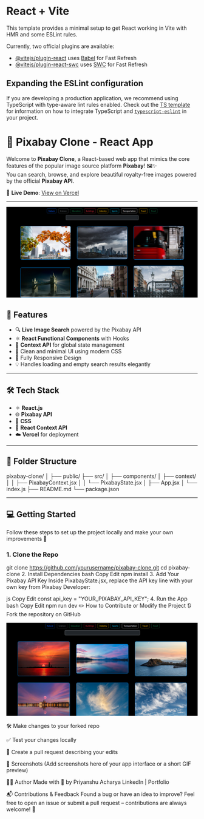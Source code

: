 # React + Vite

This template provides a minimal setup to get React working in Vite with HMR and some ESLint rules.

Currently, two official plugins are available:

- [@vitejs/plugin-react](https://github.com/vitejs/vite-plugin-react/blob/main/packages/plugin-react) uses [Babel](https://babeljs.io/) for Fast Refresh
- [@vitejs/plugin-react-swc](https://github.com/vitejs/vite-plugin-react/blob/main/packages/plugin-react-swc) uses [SWC](https://swc.rs/) for Fast Refresh

## Expanding the ESLint configuration

If you are developing a production application, we recommend using TypeScript with type-aware lint rules enabled. Check out the [TS template](https://github.com/vitejs/vite/tree/main/packages/create-vite/template-react-ts) for information on how to integrate TypeScript and [`typescript-eslint`](https://typescript-eslint.io) in your project.

# 📸 Pixabay Clone - React App

Welcome to **Pixabay Clone**, a React-based web app that mimics the core features of the popular image source platform **Pixabay**! 🖼️✨  
You can search, browse, and explore beautiful royalty-free images powered by the official **Pixabay API**.

🔗 **Live Demo**: [View on Vercel](https://pixabay-clone-react-blue.vercel.app/)

---
![Pixabay_Image](error1.png)


## 🚀 Features

- 🔍 **Live Image Search** powered by the Pixabay API
- ⚛️ **React Functional Components** with Hooks
- 🧠 **Context API** for global state management
- 🎯 Clean and minimal UI using modern CSS
- 📱 Fully Responsive Design
- 💡 Handles loading and empty search results elegantly

---

## 🛠️ Tech Stack

- ⚛️ **React.js**
- 🌐 **Pixabay API**
- 🎨 **CSS**
- 🔄 **React Context API**
- ☁️ **Vercel** for deployment

---

## 📁 Folder Structure

pixabay-clone/ │ ├── public/ ├── src/ │ ├── components/ │ ├── context/ │ │ ├── PixabayContext.jsx │ │ └── PixabayState.jsx │ ├── App.jsx │ └── index.js ├── README.md └── package.json


---

## 💻 Getting Started

Follow these steps to set up the project locally and make your own improvements 🔧

### 1. **Clone the Repo**

git clone https://github.com/yourusername/pixabay-clone.git
cd pixabay-clone
2. Install Dependencies
bash
Copy
Edit
npm install
3. Add Your Pixabay API Key
Inside PixabayState.jsx, replace the API key line with your own key from Pixabay Developer:

js
Copy
Edit
const api_key = "YOUR_PIXABAY_API_KEY";
4. Run the App
bash
Copy
Edit
npm run dev
✏️ How to Contribute or Modify the Project
🔃 Fork the repository on GitHub

![Pixabay_Image](error2.png)

🛠️ Make changes to your forked repo

✅ Test your changes locally

📩 Create a pull request describing your edits

📸 Screenshots
(Add screenshots here of your app interface or a short GIF preview)

👩‍💻 Author
Made with 💙 by Priyanshu Acharya
LinkedIn | Portfolio

📬 Contributions & Feedback
Found a bug or have an idea to improve?
Feel free to open an issue or submit a pull request – contributions are always welcome! 🫶


